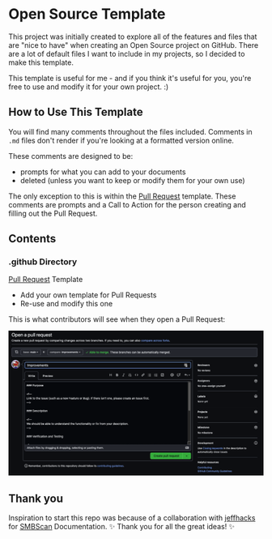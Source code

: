 # Open Source Template

This project was initially created to explore all of the features and files that are "nice to have" when creating an Open Source project on GitHub. There are a lot of default files I want to include in my projects, so I decided to make this template.

This template is useful for me - and if you think it's useful for you, you're free to use and modify it for your own project. :)

## How to Use This Template

You will find many comments throughout the files included. Comments in `.md` files don't render if you're looking at a formatted version online.

These comments are designed to be:
- prompts for what you can add to your documents
- deleted (unless you want to keep or modify them for your own use)

The only exception to this is within the [Pull Request](.github/pull_request_template.md) template. These comments are prompts and a Call to Action for the person creating and filling out the Pull Request.

## Contents
### .github Directory

[Pull Request](.github/pull_request_template.md) Template
- Add your own template for Pull Requests
- Re-use and modify this one

This is what contributors will see when they open a Pull Request:

![Image of Pull Request Template in use](/docs/images/pr_template.png "Pull Request Template in use")


## Thank you

Inspiration to start this repo was because of a collaboration with [jeffhacks](https://github.com/jeffhacks) for [SMBScan](https://github.com/jeffhacks/smbscan/) Documentation. ✨ Thank you for all the great ideas! ✨ 
